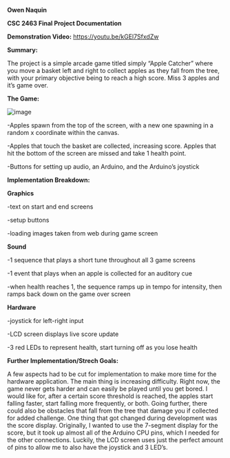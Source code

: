 **Owen Naquin**

**CSC 2463 Final Project Documentation**

**Demonstration Video:** https://youtu.be/kGEl7SfxdZw

**Summary:**

The project is a simple arcade game titled simply “Apple Catcher” where you move a basket left and right to collect apples as they fall from the tree, with your primary objective being to reach a high score. Miss 3 apples and it’s game over.

**The Game:**

 ![image](https://github.com/user-attachments/assets/196a9841-7632-421c-8866-a43fb6e5fc02)

-Apples spawn from the top of the screen, with a new one spawning in a random x coordinate within the canvas.

-Apples that touch the basket are collected, increasing score. Apples that hit the bottom of the screen are missed and take 1 health point.

-Buttons for setting up audio, an Arduino, and the Arduino’s joystick

**Implementation Breakdown:**

**Graphics**

-text on start and end screens

-setup buttons

-loading images taken from web during game screen

**Sound**

-1 sequence that plays a short tune throughout all 3 game screens

-1 event that plays when an apple is collected for an auditory cue

-when health reaches 1, the sequence ramps up in tempo for intensity, then ramps back down on the game over screen

**Hardware**

-joystick for left-right input

-LCD screen displays live score update

-3 red LEDs to represent health, start turning off as you lose health


**Further Implementation/Strech Goals:**

A few aspects had to be cut for implementation to make more time for the hardware application. The main thing is increasing difficulty. Right now, the game never gets harder and can easily be played until you get bored. I would like for, after a certain score threshold is reached, the apples start falling faster, start falling more frequently, or both. Going further, there could also be obstacles that fall from the tree that damage you if collected for added challenge. One thing that got changed during development was the score display. Originally, I wanted to use the 7-segment display for the score, but it took up almost all of the Arduino CPU pins, which I needed for the other connections. Luckily, the LCD screen uses just the perfect amount of pins to allow me to also have the joystick and 3 LED’s.
